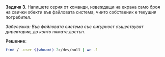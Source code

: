 **Задача 3.** Напишете серия от команди, извеждащи на екрана само броя на свички обекти във файловата система, чиито собственик е текущия потребител.

*Забележка: Във файловата система със сигурност съществуват директории, до които нямате достъп.*

**Решение:**

```sh
find / -user $(whoami) 2>/dev/null | wc -l
```
